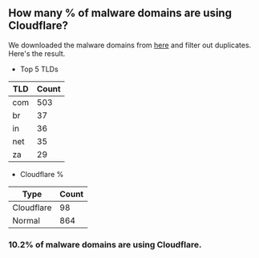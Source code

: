 ## How many % of malware domains are using Cloudflare?


We downloaded the malware domains from [here](https://urlhaus.abuse.ch) and filter out duplicates.
Here's the result.


[//]: # (start replacement)


- Top 5 TLDs

| TLD | Count |
| --- | --- |
| com | 503 |
| br | 37 |
| in | 36 |
| net | 35 |
| za | 29 |


- Cloudflare %

| Type | Count |
| --- | --- |
| Cloudflare | 98 |
| Normal | 864 |


### 10.2% of malware domains are using Cloudflare.